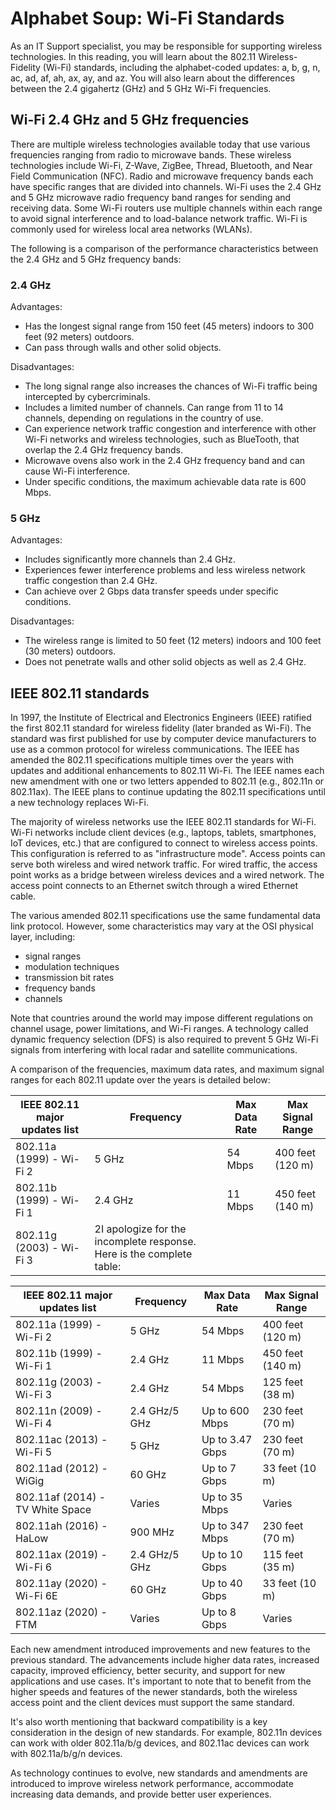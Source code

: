 # Alphabet Soup: Wi-Fi Standards

As an IT Support specialist, you may be responsible for supporting wireless technologies. In this reading, you will learn about the 802.11 Wireless-Fidelity (Wi-Fi) standards, including the alphabet-coded updates: a, b, g, n, ac, ad, af, ah, ax, ay, and az. You will also learn about the differences between the 2.4 gigahertz (GHz) and 5 GHz Wi-Fi frequencies.

## Wi-Fi 2.4 GHz and 5 GHz frequencies

There are multiple wireless technologies available today that use various frequencies ranging from radio to microwave bands. These wireless technologies include Wi-Fi, Z-Wave, ZigBee, Thread, Bluetooth, and Near Field Communication (NFC). Radio and microwave frequency bands each have specific ranges that are divided into channels. Wi-Fi uses the 2.4 GHz and 5 GHz microwave radio frequency band ranges for sending and receiving data. Some Wi-Fi routers use multiple channels within each range to avoid signal interference and to load-balance network traffic. Wi-Fi is commonly used for wireless local area networks (WLANs).

The following is a comparison of the performance characteristics between the 2.4 GHz and 5 GHz frequency bands:

### 2.4 GHz

Advantages:
- Has the longest signal range from 150 feet (45 meters) indoors to 300 feet (92 meters) outdoors.
- Can pass through walls and other solid objects.

Disadvantages:
- The long signal range also increases the chances of Wi-Fi traffic being intercepted by cybercriminals.
- Includes a limited number of channels. Can range from 11 to 14 channels, depending on regulations in the country of use.
- Can experience network traffic congestion and interference with other Wi-Fi networks and wireless technologies, such as BlueTooth, that overlap the 2.4 GHz frequency bands.
- Microwave ovens also work in the 2.4 GHz frequency band and can cause Wi-Fi interference.
- Under specific conditions, the maximum achievable data rate is 600 Mbps.

### 5 GHz

Advantages:
- Includes significantly more channels than 2.4 GHz.
- Experiences fewer interference problems and less wireless network traffic congestion than 2.4 GHz.
- Can achieve over 2 Gbps data transfer speeds under specific conditions.

Disadvantages:
- The wireless range is limited to 50 feet (12 meters) indoors and 100 feet (30 meters) outdoors.
- Does not penetrate walls and other solid objects as well as 2.4 GHz.

## IEEE 802.11 standards

In 1997, the Institute of Electrical and Electronics Engineers (IEEE) ratified the first 802.11 standard for wireless fidelity (later branded as Wi-Fi). The standard was first published for use by computer device manufacturers to use as a common protocol for wireless communications. The IEEE has amended the 802.11 specifications multiple times over the years with updates and additional enhancements to 802.11 Wi-Fi. The IEEE names each new amendment with one or two letters appended to 802.11 (e.g., 802.11n or 802.11ax). The IEEE plans to continue updating the 802.11 specifications until a new technology replaces Wi-Fi.

The majority of wireless networks use the IEEE 802.11 standards for Wi-Fi. Wi-Fi networks include client devices (e.g., laptops, tablets, smartphones, IoT devices, etc.) that are configured to connect to wireless access points. This configuration is referred to as "infrastructure mode". Access points can serve both wireless and wired network traffic. For wired traffic, the access point works as a bridge between wireless devices and a wired network. The access point connects to an Ethernet switch through a wired Ethernet cable.

The various amended 802.11 specifications use the same fundamental data link protocol. However, some characteristics may vary at the OSI physical layer, including:
- signal ranges
- modulation techniques
- transmission bit rates
- frequency bands
- channels

Note that countries around the world may impose different regulations on channel usage, power limitations, and Wi-Fi ranges. A technology called dynamic frequency selection (DFS) is also required to prevent 5 GHz Wi-Fi signals from interfering with local radar and satellite communications.

A comparison of the frequencies, maximum data rates, and maximum signal ranges for each 802.11 update over the years is detailed below:

| IEEE 802.11 major updates list | Frequency | Max Data Rate | Max Signal Range |
|-------------------------------|-----------|---------------|-----------------|
| 802.11a (1999) - Wi-Fi 2      | 5 GHz     | 54 Mbps       | 400 feet (120 m)|
| 802.11b (1999) - Wi-Fi 1      | 2.4 GHz   | 11 Mbps       | 450 feet (140 m)|
| 802.11g (2003) - Wi-Fi 3      | 2I apologize for the incomplete response. Here is the complete table:

| IEEE 802.11 major updates list | Frequency | Max Data Rate | Max Signal Range |
|-------------------------------|-----------|---------------|-----------------|
| 802.11a (1999) - Wi-Fi 2      | 5 GHz     | 54 Mbps       | 400 feet (120 m)|
| 802.11b (1999) - Wi-Fi 1      | 2.4 GHz   | 11 Mbps       | 450 feet (140 m)|
| 802.11g (2003) - Wi-Fi 3      | 2.4 GHz   | 54 Mbps       | 125 feet (38 m) |
| 802.11n (2009) - Wi-Fi 4      | 2.4 GHz/5 GHz | Up to 600 Mbps | 230 feet (70 m) |
| 802.11ac (2013) - Wi-Fi 5     | 5 GHz     | Up to 3.47 Gbps | 230 feet (70 m) |
| 802.11ad (2012) - WiGig       | 60 GHz    | Up to 7 Gbps   | 33 feet (10 m)   |
| 802.11af (2014) - TV White Space | Varies  | Up to 35 Mbps | Varies          |
| 802.11ah (2016) - HaLow       | 900 MHz   | Up to 347 Mbps | 230 feet (70 m) |
| 802.11ax (2019) - Wi-Fi 6     | 2.4 GHz/5 GHz | Up to 10 Gbps | 115 feet (35 m) |
| 802.11ay (2020) - Wi-Fi 6E    | 60 GHz    | Up to 40 Gbps  | 33 feet (10 m)   |
| 802.11az (2020) - FTM         | Varies    | Up to 8 Gbps   | Varies          |

Each new amendment introduced improvements and new features to the previous standard. The advancements include higher data rates, increased capacity, improved efficiency, better security, and support for new applications and use cases. It's important to note that to benefit from the higher speeds and features of the newer standards, both the wireless access point and the client devices must support the same standard.

It's also worth mentioning that backward compatibility is a key consideration in the design of new standards. For example, 802.11n devices can work with older 802.11a/b/g devices, and 802.11ac devices can work with 802.11a/b/g/n devices.

As technology continues to evolve, new standards and amendments are introduced to improve wireless network performance, accommodate increasing data demands, and provide better user experiences.